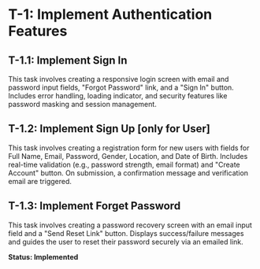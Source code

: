 # T-1: Implement Authentication Features
## T-1.1: Implement Sign In
This task involves creating a responsive login screen with email and password input fields, "Forgot Password" link, and a "Sign In" button. Includes error handling, loading indicator, and security features like password masking and session management.
## T-1.2: Implement Sign Up [only for User]
This task involves creating a registration form for new users with fields for Full Name, Email, Password, Gender, Location, and Date of Birth. Includes real-time validation (e.g., password strength, email format) and "Create Account" button. On submission, a confirmation message and verification email are triggered. 
## T-1.3: Implement Forget Password
This task involves creating a password recovery screen with an email input field and a "Send Reset Link" button. Displays success/failure messages and guides the user to reset their password securely via an emailed link.

**Status: Implemented**
